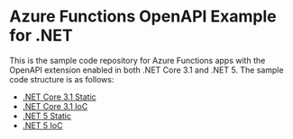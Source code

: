 # Azure Functions OpenAPI Example for .NET #

This is the sample code repository for Azure Functions apps with the OpenAPI extension enabled in both .NET Core 3.1 and .NET 5. The sample code structure is as follows:

* [.NET Core 3.1 Static](./src/NetCoreApp31.FunctionApp.Static)
* [.NET Core 3.1 IoC](./src/NetCoreApp31.FunctionApp.IoC)
* [.NET 5 Static](./src/Net50.FunctionApp.Static)
* [.NET 5 IoC](./src/Net50.FunctionApp.IoC)

